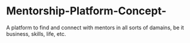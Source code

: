 # Mentorship-Platform-Concept-

A platform to find and connect with mentors in all sorts of damains, be it business, skills, life, etc.
